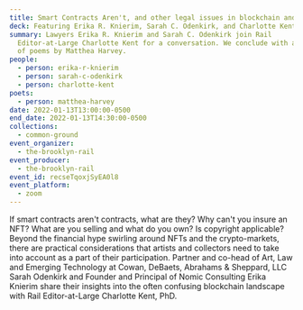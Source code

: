 ```yaml
---
title: Smart Contracts Aren't, and other legal issues in blockchain and art
deck: Featuring Erika R. Knierim, Sarah C. Odenkirk, and Charlotte Kent
summary: Lawyers Erika R. Knierim and Sarah C. Odenkirk join Rail
  Editor-at-Large Charlotte Kent for a conversation. We conclude with a reading
  of poems by Matthea Harvey.
people:
  - person: erika-r-knierim
  - person: sarah-c-odenkirk
  - person: charlotte-kent
poets:
  - person: matthea-harvey
date: 2022-01-13T13:00:00-0500
end_date: 2022-01-13T14:30:00-0500
collections:
  - common-ground
event_organizer:
  - the-brooklyn-rail
event_producer:
  - the-brooklyn-rail
event_id: recseTqoxjSyEA0l8
event_platform:
  - zoom
---
```

If smart contracts aren't contracts, what are they? Why can't you insure an NFT? What are you selling and what do you own? Is copyright applicable? Beyond the financial hype swirling around NFTs and the crypto-markets, there are practical considerations that artists and collectors need to take into account as a part of their participation. Partner and co-head of Art, Law and Emerging Technology at Cowan, DeBaets, Abrahams & Sheppard, LLC Sarah Odenkirk and Founder and Principal of Nomic Consulting Erika Knierim share their insights into the often confusing blockchain landscape with Rail Editor-at-Large Charlotte Kent, PhD.
